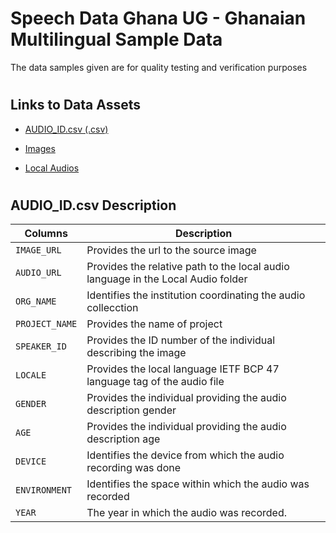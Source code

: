 # Speech Data Ghana UG - Ghanaian Multilingual Sample Data
The data samples given are for quality testing and verification purposes 

#
## Links to Data Assets 
* [AUDIO_ID.csv (.csv)](https://ugedugh-my.sharepoint.com/:x:/g/personal/iwiafe_ug_edu_gh/EbWy9CUFycdPoPOak4tWVN0B696-eY93SZPbMrz0byGB1w?e=RKqCcp)
- [Images](https://ugedugh-my.sharepoint.com/:f:/g/personal/iwiafe_ug_edu_gh/EufKr7fgJ4RPoAhIYkxIgfcBIjkDld-Dv1LYjC1z_FzOgw?e=yuJTHi)
+ [Local Audios](https://ugedugh-my.sharepoint.com/:f:/g/personal/iwiafe_ug_edu_gh/EseB42eO4P9EkxFZJWgBIBUBazsOwqGcG_Ear-B25QuuPQ?e=iNJG2Y)

#

## AUDIO_ID.csv Description
| Columns | Description |
| --- | --- |
| `IMAGE_URL` | Provides the url to the source image             |
| `AUDIO_URL` | Provides the relative path to the local audio language in the Local Audio folder            |
| `ORG_NAME` |  Identifies the institution coordinating the audio collecction           |
| `PROJECT_NAME` | Provides the name of project             |
| `SPEAKER_ID` | Provides the ID number of the individual describing the image             |
| `LOCALE` |  Provides the local language IETF BCP 47 language tag of the audio file           |
| `GENDER` |  Provides the individual providing the audio description gender           |
| `AGE` |     Provides the individual providing the audio description age        |
| `DEVICE` |  Identifies the device from which the audio recording was done          |
| `ENVIRONMENT` |  Identifies the space within which the audio was recorded           |
| `YEAR` |  The year in which the audio was recorded.            |
